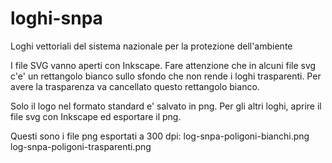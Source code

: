 # loghi-snpa
Loghi vettoriali del sistema nazionale per la protezione dell'ambiente

I file SVG vanno aperti con Inkscape. Fare attenzione che in alcuni file svg c'e' un rettangolo bianco
sullo sfondo che non rende i loghi trasparenti. Per avere la trasparenza va cancellato questo rettangolo bianco.

Solo il logo nel formato standard e' salvato in png. Per gli altri loghi, aprire il file svg con Inkscape ed esportare il png.

Questi sono i file png esportati a 300 dpi:
log-snpa-poligoni-bianchi.png
log-snpa-poligoni-trasparenti.png


